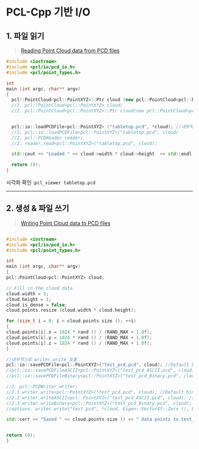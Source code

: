 # PCL-Cpp 기반 I/O

## 1. 파일 읽기 

> [Reading Point Cloud data from PCD files](http://pointclouds.org/documentation/tutorials/reading_pcd.php#reading-pcd)


```cpp
#include <iostream>
#include <pcl/io/pcd_io.h>
#include <pcl/point_types.h>

int
main (int argc, char** argv)
{
  pcl::PointCloud<pcl::PointXYZ>::Ptr cloud (new pcl::PointCloud<pcl::PointXYZ>);
  //1. pcl::PointCloud<pcl::PointXYZ> cloud;
  //2. pcl::PointCloud<pcl::PointXYZ>::Ptr cloud(new pcl::PointCloud<pcl::PointXYZ>);


  pcl::io::loadPCDFile<pcl::PointXYZ> ("tabletop.pcd", *cloud); //내부적으로 reader.read() 호출 
  //1. pcl::io::loadPCDFile<pcl::PointXYZ>("tabletop.pcd", cloud)
  //2. pcl::PCDReader reader;
  //2. reader.read<pcl::PointXYZ>("tabletop.pcd", cloud);

  std::cout << "Loaded " << cloud->width * cloud->height  << std::endl; //cloud_filtered->points.size()

  return (0);
}

```

시각화 확인 :`pcl_viewer tabletop.pcd`

---


## 2. 생성 & 파일 쓰기 

> [Writing Point Cloud data to PCD files](http://pointclouds.org/documentation/tutorials/writing_pcd.php#writing-pcd)


```cpp

#include <iostream>
#include <pcl/io/pcd_io.h>
#include <pcl/point_types.h>

int
main (int argc, char** argv)
{
pcl::PointCloud<pcl::PointXYZ> cloud;

// Fill in the cloud data
cloud.width = 5;
cloud.height = 1;
cloud.is_dense = false;
cloud.points.resize (cloud.width * cloud.height);

for (size_t i = 0; i < cloud.points.size (); ++i)
{
cloud.points[i].x = 1024 * rand () / (RAND_MAX + 1.0f);
cloud.points[i].y = 1024 * rand () / (RAND_MAX + 1.0f);
cloud.points[i].z = 1024 * rand () / (RAND_MAX + 1.0f);
}

//내부적으로 writer.write 호출 
pcl::io::savePCDFile<pcl::PointXYZ>("test_pcd.pcd", cloud); //Default binary mode save
//pcl::io::savePCDFileASCII<pcl::PointXYZ>("test_pcd_ASCII.pcd", cloud); //ASCII mode
//pcl::io::savePCDFileBinary<pcl::PointXYZ>("test_pcd_Binary.pcd", cloud); //binary mode 

//2. pcl::PCDWriter writer;
//2.1 writer.write<pcl::PointXYZ>("test_pcd.pcd", cloud); //Default binary mode save
//2.2 writer.writeASCII<pcl::PointXYZ>("test_pcd_ASCII.pcd", cloud); //ASCII mode
//2.3 writer.writeBinary<pcl::PointXYZ>("test_pcd_Binary.pcd", cloud); //binary mode 
//options. writer.write("test.pcd", *cloud, Eigen::Vector4f::Zero (), Eigen::Quaternionf::Identity (), false);

std::cerr << "Saved " << cloud.points.size () << " data points to test_pcd.pcd." << std::endl;


return (0);
}
```